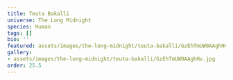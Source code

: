 ```yaml
---
title: Teuta Bakalli
universe: The Long Midnight
species: Human
tags: []
bio: ''
featured: assets/images/the-long-midnight/teuta-bakalli/GzEhTmUW0AAghHv.jpg
gallery:
- assets/images/the-long-midnight/teuta-bakalli/GzEhTmUW0AAghHv.jpg
order: 25.5
---
```

